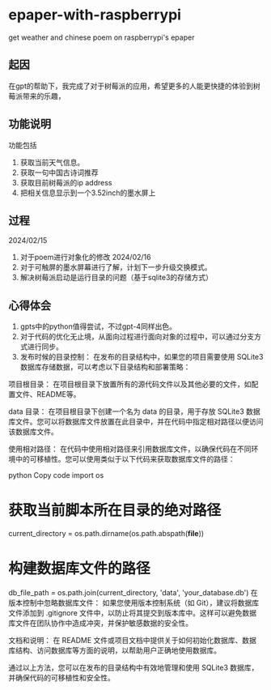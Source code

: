 # epaper-with-raspberrypi
get weather and chinese poem on raspberrypi's epaper

## 起因
在gpt的帮助下，我完成了对于树莓派的应用，希望更多的人能更快捷的体验到树莓派带来的乐趣，
## 功能说明
功能包括
1. 获取当前天气信息。
2. 获取一句中国古诗词推荐
3. 获取目前树莓派的ip address
4. 把相关信息显示到一个3.52inch的墨水屏上

## 过程
2024/02/15
1. 对于poem进行对象化的修改
2024/02/16
1. 对于可触屏的墨水屏幕进行了解，计划下一步升级交换模式。
2. 解决树莓派启动是运行目录的问题（基于sqlite3的存储方式）


## 心得体会
1. gpts中的python值得尝试，不过gpt-4同样出色。
2. 对于代码的优化无止境，从面向过程进行面向对象的过程中，可以通过分支方式进行同步。
3. 发布时候的目录控制：
    在发布的目录结构中，如果您的项目需要使用 SQLite3 数据库存储数据，可以考虑以下目录结构和部署策略：

项目根目录： 在项目根目录下放置所有的源代码文件以及其他必要的文件，如配置文件、README等。

data 目录： 在项目根目录下创建一个名为 data 的目录，用于存放 SQLite3 数据库文件。您可以将数据库文件放置在此目录中，并在代码中指定相对路径以便访问该数据库文件。

使用相对路径： 在代码中使用相对路径来引用数据库文件，以确保代码在不同环境中的可移植性。您可以使用类似于以下代码来获取数据库文件的路径：

python
Copy code
import os

# 获取当前脚本所在目录的绝对路径
current_directory = os.path.dirname(os.path.abspath(__file__))

# 构建数据库文件的路径
db_file_path = os.path.join(current_directory, 'data', 'your_database.db')
在版本控制中忽略数据库文件： 如果您使用版本控制系统（如 Git），建议将数据库文件添加到 .gitignore 文件中，以防止将其提交到版本库中。这样可以避免数据库文件在团队协作中造成冲突，并保护敏感数据的安全性。

文档和说明： 在 README 文件或项目文档中提供关于如何初始化数据库、数据库结构、访问数据库等方面的说明，以帮助用户正确地使用数据库。

通过以上方法，您可以在发布的目录结构中有效地管理和使用 SQLite3 数据库，并确保代码的可移植性和安全性。




